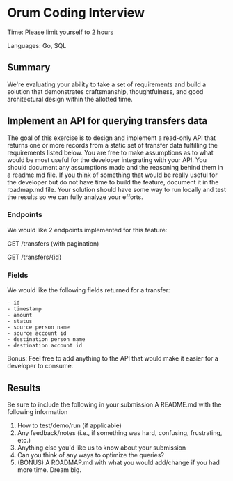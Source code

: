 # Orum Coding Interview

Time: Please limit yourself to 2 hours

Languages: Go, SQL

## Summary

We're evaluating your ability to take a set of requirements and build a solution that demonstrates craftsmanship, thoughtfulness, and good architectural design within the allotted time.

## Implement an API for querying transfers data

The goal of this exercise is to design and implement a read-only API that returns one or more records from a static set of transfer data fulfilling the requirements listed below.  You are free to make assumptions as to what would be most useful for the developer integrating with your API. You should document any assumptions made and the reasoning behind them in a readme.md file.  If you think of something that would be really useful for the developer but do not have time to build the feature, document it in the roadmap.md file.
Your solution should have some way to run locally and test the results so we can fully analyze your efforts.

### Endpoints

We would like 2 endpoints implemented for this feature:

GET /transfers (with pagination)

GET /transfers/{id}

### Fields

We would like the following fields returned for a transfer:

    - id
    - timestamp
    - amount
    - status
    - source person name
    - source account id
    - destination person name
    - destination account id

Bonus: Feel free to add anything to the API that would make it easier for a developer to consume.

## Results

Be sure to include the following in your submission
A README.md with the following information
1. How to test/demo/run (if applicable)
2. Any feedback/notes (i.e., if something was hard, confusing, frustrating, etc.)
3. Anything else you'd like us to know about your submission
4. Can you think of any ways to optimize the queries?
5. (BONUS) A ROADMAP.md with what you would add/change if you had more time. Dream big.
